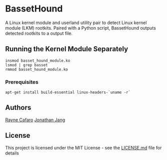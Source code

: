 # BassetHound
A Linux kernel module and userland utility pair to detect Linux kernel module (LKM) rootkits. Paired with a Python script, BassetHound outputs detected rootkits to a output file.

## Running the Kernel Module Separately

```
insmod basset_hound_module.ko
lsmod | grep basset
rmmod basset_hound_module.ko
```

### Prerequisites

```
apt-get install build-essential linux-headers-`uname -r`
```

## Authors

[Rayne Cafaro](https://github.com/raynecafaro)
[Jonathan Jang](https://github.com/jwj3767)

## License

This project is licensed under the MIT License - see the [LICENSE.md](https://github.com/raynecafaro/BassetHound/blob/master/LICENSE) file for details
